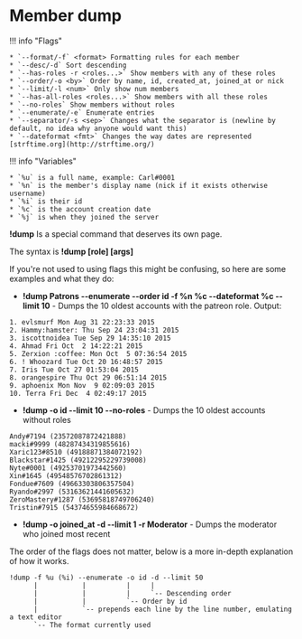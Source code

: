 # Member dump

!!! info "Flags"

    * `--format/-f` <format> Formatting rules for each member
    * `--desc/-d` Sort descending
    * `--has-roles -r <roles...>` Show members with any of these roles
    * `--order/-o <by>` Order by name, id, created_at, joined_at or nick
    * `--limit/-l <num>` Only show num members
    * `--has-all-roles <roles...>` Show members with all these roles
    * `--no-roles` Show members without roles
    * `--enumerate/-e` Enumerate entries
    * `--separator/-s <sep>` Changes what the separator is (newline by default, no idea why anyone would want this)
    * `--dateformat <fmt>` Changes the way dates are represented [strftime.org](http://strftime.org/)

!!! info "Variables"

    * `%u` is a full name, example: Carl#0001
    * `%n` is the member's display name (nick if it exists otherwise username)
    * `%i` is their id
    * `%c` is the account creation date
    * `%j` is when they joined the server

**!dump** Is a special command that deserves its own page.

The syntax is **!dump \[role\] \[args\]**

If you're not used to using flags this might be confusing, so here are some examples and what they do:

* **!dump Patrons --enumerate --order id -f %n %c --dateformat %c --limit 10** - Dumps the 10 oldest accounts with the patreon role. Output: 

```
1. evlsmurf Mon Aug 31 22:23:33 2015
2. Hammy:hamster: Thu Sep 24 23:04:31 2015
3. iscottnoidea Tue Sep 29 14:35:10 2015
4. Ahmad Fri Oct  2 14:22:21 2015
5. Zerxion :coffee: Mon Oct  5 07:36:54 2015
6. ! Whoozard Tue Oct 20 16:48:57 2015
7. Iris Tue Oct 27 01:53:04 2015
8. orangespire Thu Oct 29 06:51:14 2015
9. aphoenix Mon Nov  9 02:09:03 2015
10. Terra Fri Dec  4 02:49:17 2015
```
* **!dump -o id --limit 10 --no-roles** - Dumps the 10 oldest accounts without roles
```
Andy#7194 (23572087872421888)
macki#9999 (48287434319855616)
Xaric123#8510 (49188871384072192)
Blackstar#1425 (49212295229739008)
Nyte#0001 (49253701973442560)
Xin#1645 (49548576702861312)
Fondue#7609 (49663303806357504)
Ryando#2997 (53163621441605632)
ZeroMastery#1287 (53695818749706240)
Tristin#7915 (54374655984668672)
```

* **!dump -o joined_at -d --limit 1 -r Moderator** - Dumps the moderator who joined most recent

The order of the flags does not matter, below is a more in-depth explanation of how it works.

```
!dump -f %u (%i) --enumerate -o id -d --limit 50
      |           |          |     |
      |           |          |     `-- Descending order
      |           |          `-- Order by id
      |           `-- prepends each line by the line number, emulating a text editor
      `-- The format currently used
```
